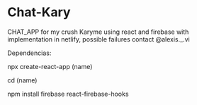 # Chat-Kary
CHAT_APP for my crush Karyme using react and firebase with implementation in netlify, possible failures contact @alexis._.vi

Dependencias:
<p>
npx create-react-app (name)
</p>
<p>
cd (name)
</p>
<p>
npm install firebase react-firebase-hooks
</p>


